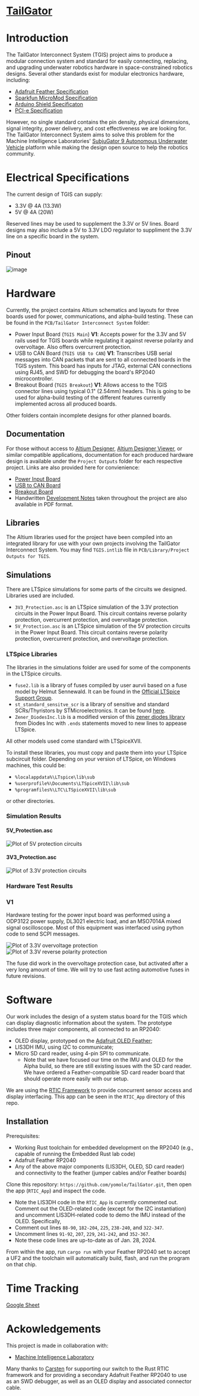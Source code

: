 # [TailGator](https://github.com/yomole/TailGator)

# Introduction

The TailGator Interconnect System (TGIS) project aims to produce a modular connection system and standard for easily connecting, replacing, and upgrading underwater robotics hardware in space-constrained robotics designs. 
Several other standards exist for modular electronics hardware, including:

- [Adafruit Feather Specification](https://learn.adafruit.com/adafruit-feather/feather-specification)
- [Sparkfun MicroMod Specification](https://www.sparkfun.com/micromod)
- [Arduino Shield Specificaton](https://learn.sparkfun.com/tutorials/arduino-shields-v2)
- [PCI-e Specification](https://pcisig.com/)

However, no single standard contains the pin density, physical dimensions, signal integrity, power delivery, and cost effectiveness we are looking for. The TailGator Interconnect System aims to solve this problem for the Machine Intelligence Laboratories' [SubjuGator 9 Autonomous Underwater Vehicle](http://subjugator.org/?page_id=3390) platform while making the design open source to help the robotics community.

# Electrical Specifications

The current design of TGIS can supply:
- 3.3V @ 4A (13.3W)
- 5V @ 4A (20W)

Reserved lines may be used to supplement the 3.3V or 5V lines. Board designs may also include a 5V to 3.3V LDO regulator to suppliment the 3.3V line on a specific board in the system.

## Pinout

![image](Documents/Images/Pinout-1-28-24.jpg)

# Hardware

Currently, the project contains Altium schematics and layouts for three boards used for power, communications, and alpha-build testing. These can be found in the `PCB/TailGator Interconnect System` folder:
- Power Input Board (`TGIS Main`) **V1**: Accepts power for the 3.3V and 5V rails used for TGIS boards while regulating it against reverse polarity and overvoltage. Also offers overcurrent protection.
- USB to CAN Board (`TGIS USB to CAN`) **V1**: Transcribes USB serial messages into CAN packets that are sent to all connected boards in the TGIS system. This board has inputs for JTAG, external CAN connections using RJ45, and SWD for debugging the board's RP2040 microcontroller.
- Breakout Board (`TGIS Breakout`) **V1**: Allows access to the TGIS connector lines using typical 0.1" (2.54mm) headers. This is going to be used for alpha-build testing of the different features currently implemented across all produced boards.  

Other folders contain incomplete designs for other planned boards.

## Documentation

For those without access to [Altium Designer](https://www.altium.com/altium-designer), [Altium Designer Viewer](https://www.altium.com/altium-designer-viewer), or similar compatible applications, documentation for each produced hardware design is available under the `Project Outputs` folder for each respective project. Links are also provided here for convienience:
- [Power Input Board](<PCB/TailGator Interconnect System/TGIS Main/Project Outputs for TGIS Main/TGIS.PDF>)
- [USB to CAN Board](<PCB/TailGator Interconnect System/TGIS USB to CAN/TGIS USB to CAN/Project Outputs for TGIS USB to CAN/TGIS.PDF>)
- [Breakout Board](<PCB/TailGator Interconnect System/TGIS Breakout/TGIS Breakout/Project Outputs for TGIS Breakout/TGIS.PDF>)
- Handwritten [Development Notes](<Documents/Research/Backplane.pdf>) taken throughout the project are also available in PDF format.

## Libraries

The Altium libraries used for the project have been compiled into an integrated library for use with your own projects involving the TailGator Interconnect System. You may find `TGIS.intlib` file in `PCB/Library/Project Outputs for TGIS`.

## Simulations

There are LTSpice simulations for some parts of the circuits we designed. Libraries used are included.

- `3V3_Protection.asc` is an LTSpice simulation of the 3.3V protection circuits in the Power Input Board. This circuit contains reverse polarity protection, overcurrent protection, and overvoltage protection.
- `5V_Protection.asc` is an LTSpice simulation of the 5V protection circuits in the Power Input Board. This circuit contains reverse polarity protection, overcurrent protection, and overvoltage protection.

### LTSpice Libraries

The libraries in the simulations folder are used for some of the components in the LTSpice circuits.

- `fuse2.lib` is a library of fuses compiled by user aurvii based on a fuse model by Helmut Sennewald. It can be found in the [Official LTSpice Support Group](https://groups.io/g/LTspice).
- `st_standard_sensitve_scr` is a library of sensitive and standard SCRs/Thyristors by STMicroelectronics. It can be found [here](https://www.st.com/resource/en/spice_model/standard_sensitive_scr_pspice.zip).
- `Zener_DiodesInc.lib` is a modified version of this [zener diodes library](https://www.diodes.com/productcollection/spicemodels/8345/Zener+Diodes.spice.txt?eid=88) from Diodes Inc with `.ends` statements moved to new lines to appease LTSpice.

All other models used come standard with LTSpiceXVII.

To install these libraries, you must copy and paste them into your LTSpice subcircuit folder. Depending on your version of LTSpice, on Windows machines, this could be:
- `%localappdata%\LTspice\lib\sub`
- `%userprofile%\Documents\LTSpiceXVII\lib\sub`
- `%programfiles%\LTC\LTSpiceXVII\lib\sub`

or other directories.

### Simulation Results

#### 5V_Protection.asc
![Plot of 5V protection circuits](<Simulation/Main PCB/5V Protection Circuits/5V_Protection_Circuits_Plot.png>)

#### 3V3_Protection.asc
![Plot of 3.3V protection circuits](<Simulation/Main PCB/3V3 Protection Circuits/3V3_Protection_Circuits_Plot.png>)

### Hardware Test Results

### V1

Hardware testing for the power input board was performed using a ODP3122 power supply, DL3021 electric load, and an MSO7014A mixed signal oscilloscope. Most of this equipment was interfaced using python code to send SCPI messages.

![Plot of 3.3V overvoltage protection](<Documents/Alpha Build Testing/ovp.png>)
![Plot of 3.3V reverse polarity protection](<Documents/Alpha Build Testing/rpp.png>)

The fuse did work in the overvoltage protection case, but activated after a very long amount of time. We will try to use fast acting automotive fuses in future revisions.

# Software
Our work includes the design of a system status board for the TGIS which can display diagnostic information about the system. The prototype includes three major components, all connected to an RP2040:
- OLED display, prototyped on the [Adafruit OLED Feather](https://www.adafruit.com/product/4650);
- LIS3DH IMU, using I2C to communicate;
- Micro SD card reader, using 4-pin SPI to communicate.
    - Note that we have focused our time on the IMU and OLED for the Alpha build, so there are still existing issues with the SD card reader. We have ordered a Feather-compatible SD card reader board that should operate more easily with our setup.

We are using the [RTIC Framework](https://rtic.rs/) to provide concurrent sensor access and display interfacing. This app can be seen in the `RTIC_App` directory of this repo.

## Installation

Prerequisites:
- Working Rust toolchain for embedded development on the RP2040 (e.g., capable of running the Embedded Rust lab code)
- Adafruit Feather RP2040
- Any of the above major components (LIS3DH, OLED, SD card reader) and connectivity to the feather (jumper cables and/or Feather boards)

Clone this repository: `https://github.com/yomole/TailGator.git`, then open the app (`RTIC_App`) and inspect the code.
- Note the LIS3DH code in the `RTIC_App` is currently commented out. Comment out the OLED-related code (except for the I2C instantiation) and uncomment LIS3DH-related code to demo the IMU instead of the OLED. Specifically,
- Comment out lines `88-90`, `182-204`, `225`, `238-240`, and `322-347`.
- Uncomment lines `91-92`, `207`, `229`, `241-242`, and `352-367`.
- Note these code lines are up-to-date as of Jan. 28, 2024.

From within the app, run `cargo run` with your Feather RP2040 set to accept a UF2 and the toolchain will automatically build, flash, and run the program on that chip.


# Time Tracking

[Google Sheet](https://docs.google.com/spreadsheets/d/1ABE5ELdahlYolHOQ2TSzXDdkT7J0JBhl6qDKFItKDu4/)

# Ackowledgements

This project is made in collaboration with:
- [Machine Intelligence Laboratory](https://mil.ufl.edu/)

Many thanks to [Carsten](https://github.com/shulltronics) for supporting our switch to the Rust RTIC framework and for providing a secondary Adafruit Feather RP2040 to use as an SWD debugger, as well as an OLED display and associated connector cable.
